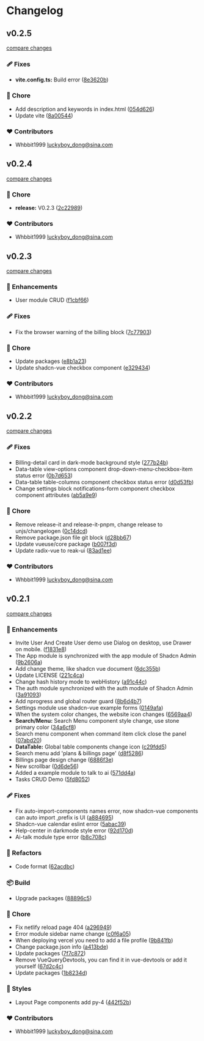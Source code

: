 # Changelog


## v0.2.5

[compare changes](https://github.com/Whbbit1999/shadcn-vue-admin/compare/v0.2.4...v0.2.5)

### 🩹 Fixes

- **vite.config.ts:** Build error ([8e3620b](https://github.com/Whbbit1999/shadcn-vue-admin/commit/8e3620b))

### 🏡 Chore

- Add description and keywords in index.html ([054d626](https://github.com/Whbbit1999/shadcn-vue-admin/commit/054d626))
- Update vite ([8a00544](https://github.com/Whbbit1999/shadcn-vue-admin/commit/8a00544))

### ❤️ Contributors

- Whbbit1999 <luckyboy_dong@sina.com>

## v0.2.4

[compare changes](https://github.com/Whbbit1999/shadcn-vue-admin/compare/v0.2.3...v0.2.4)

### 🏡 Chore

- **release:** V0.2.3 ([2c22989](https://github.com/Whbbit1999/shadcn-vue-admin/commit/2c22989))

### ❤️ Contributors

- Whbbit1999 <luckyboy_dong@sina.com>

## v0.2.3

[compare changes](https://github.com/Whbbit1999/shadcn-vue-admin/compare/v0.2.2...v0.2.3)

### 🚀 Enhancements

- User module CRUD ([f1cbf66](https://github.com/Whbbit1999/shadcn-vue-admin/commit/f1cbf66))

### 🩹 Fixes

- Fix the browser warning of the billing block ([7c77903](https://github.com/Whbbit1999/shadcn-vue-admin/commit/7c77903))

### 🏡 Chore

- Update packages ([e8b1a23](https://github.com/Whbbit1999/shadcn-vue-admin/commit/e8b1a23))
- Update shadcn-vue checkbox component ([e329434](https://github.com/Whbbit1999/shadcn-vue-admin/commit/e329434))

### ❤️ Contributors

- Whbbit1999 <luckyboy_dong@sina.com>

## v0.2.2

[compare changes](https://github.com/Whbbit1999/shadcn-vue-admin/compare/v0.2.1...v0.2.2)

### 🩹 Fixes

- Billing-detail card in dark-mode background style ([277b24b](https://github.com/Whbbit1999/shadcn-vue-admin/commit/277b24b))
- Data-table view-options component drop-down-menu-checkbox-item status error ([0b7d653](https://github.com/Whbbit1999/shadcn-vue-admin/commit/0b7d653))
- Data-table table-columns component checkbox status error ([d0d53fb](https://github.com/Whbbit1999/shadcn-vue-admin/commit/d0d53fb))
- Change settings block notifications-form component checkbox component attributes ([ab5a9e9](https://github.com/Whbbit1999/shadcn-vue-admin/commit/ab5a9e9))

### 🏡 Chore

- Remove release-it and release-it-pnpm, change release to unjs/changelogen ([0c14dcd](https://github.com/Whbbit1999/shadcn-vue-admin/commit/0c14dcd))
- Remove package.json file git block ([d28bb67](https://github.com/Whbbit1999/shadcn-vue-admin/commit/d28bb67))
- Update vueuse/core package ([b007f3d](https://github.com/Whbbit1999/shadcn-vue-admin/commit/b007f3d))
- Update radix-vue to reak-ui ([83ad1ee](https://github.com/Whbbit1999/shadcn-vue-admin/commit/83ad1ee))

### ❤️ Contributors

- Whbbit1999 <luckyboy_dong@sina.com>

## v0.2.1

[compare changes](https://github.com/Whbbit1999/shadcn-vue-admin/compare/0.2.0...v0.2.1)

### 🚀 Enhancements

- Invite User And Create User demo use Dialog on desktop, use Drawer on mobile. ([f1831e8](https://github.com/Whbbit1999/shadcn-vue-admin/commit/f1831e8))
- The App module is synchronized with the app module of Shadcn Admin ([9b2606a](https://github.com/Whbbit1999/shadcn-vue-admin/commit/9b2606a))
- Add change theme, like shadcn vue document ([6dc355b](https://github.com/Whbbit1999/shadcn-vue-admin/commit/6dc355b))
- Update LICENSE ([221c4ca](https://github.com/Whbbit1999/shadcn-vue-admin/commit/221c4ca))
- Change hash history mode to webHistory ([a91c44c](https://github.com/Whbbit1999/shadcn-vue-admin/commit/a91c44c))
- The auth module synchronized with the auth module of Shadcn Admin ([3a91093](https://github.com/Whbbit1999/shadcn-vue-admin/commit/3a91093))
- Add nprogress and global router guard ([8b6d4b7](https://github.com/Whbbit1999/shadcn-vue-admin/commit/8b6d4b7))
- Settings module use shadcn-vue example forms ([0149afa](https://github.com/Whbbit1999/shadcn-vue-admin/commit/0149afa))
- When the system color changes, the website icon changes ([6569aa4](https://github.com/Whbbit1999/shadcn-vue-admin/commit/6569aa4))
- **Search/Menu:** Search Menu component style change, use stone primary color ([34a6cf8](https://github.com/Whbbit1999/shadcn-vue-admin/commit/34a6cf8))
- Search menu component when command item click close the panel ([07abd20](https://github.com/Whbbit1999/shadcn-vue-admin/commit/07abd20))
- **DataTable:** Global table components change icon ([c29fdd5](https://github.com/Whbbit1999/shadcn-vue-admin/commit/c29fdd5))
- Search menu add 'plans & billings page' ([d8f5286](https://github.com/Whbbit1999/shadcn-vue-admin/commit/d8f5286))
- Billings page design change ([6886f3e](https://github.com/Whbbit1999/shadcn-vue-admin/commit/6886f3e))
- New scrollbar ([0d6de56](https://github.com/Whbbit1999/shadcn-vue-admin/commit/0d6de56))
- Added a example module to talk to ai ([571dd4a](https://github.com/Whbbit1999/shadcn-vue-admin/commit/571dd4a))
- Tasks CRUD Demo ([5fd8052](https://github.com/Whbbit1999/shadcn-vue-admin/commit/5fd8052))

### 🩹 Fixes

- Fix auto-import-components names error, now shadcn-vue components can auto import ,prefix is UI ([a884695](https://github.com/Whbbit1999/shadcn-vue-admin/commit/a884695))
- Shadcn-vue calendar eslint error ([5abac39](https://github.com/Whbbit1999/shadcn-vue-admin/commit/5abac39))
- Help-center in darkmode style error ([92d170d](https://github.com/Whbbit1999/shadcn-vue-admin/commit/92d170d))
- Ai-talk module type error ([b8c708c](https://github.com/Whbbit1999/shadcn-vue-admin/commit/b8c708c))

### 💅 Refactors

- Code format ([62acdbc](https://github.com/Whbbit1999/shadcn-vue-admin/commit/62acdbc))

### 📦 Build

- Upgrade packages ([88896c5](https://github.com/Whbbit1999/shadcn-vue-admin/commit/88896c5))

### 🏡 Chore

- Fix netlify reload page 404 ([a296949](https://github.com/Whbbit1999/shadcn-vue-admin/commit/a296949))
- Error module sidebar name change ([c0f6a05](https://github.com/Whbbit1999/shadcn-vue-admin/commit/c0f6a05))
- When deploying vercel you need to add a file profile ([9b841fb](https://github.com/Whbbit1999/shadcn-vue-admin/commit/9b841fb))
- Change package.json info ([a413bde](https://github.com/Whbbit1999/shadcn-vue-admin/commit/a413bde))
- Update packages ([7f7c872](https://github.com/Whbbit1999/shadcn-vue-admin/commit/7f7c872))
- Remove VueQueryDevtools, you can find it in vue-devtools or add it yourself ([67d2c4c](https://github.com/Whbbit1999/shadcn-vue-admin/commit/67d2c4c))
- Update packages ([1b8234d](https://github.com/Whbbit1999/shadcn-vue-admin/commit/1b8234d))

### 🎨 Styles

- Layout Page components add py-4 ([442f52b](https://github.com/Whbbit1999/shadcn-vue-admin/commit/442f52b))

### ❤️ Contributors

- Whbbit1999 <luckyboy_dong@sina.com>

